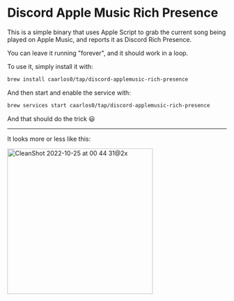 # Discord Apple Music Rich Presence

This is a simple binary that uses Apple Script to grab the current song being
played on Apple Music, and reports it as Discord Rich Presence.

You can leave it running "forever", and it should work in a loop.

To use it, simply install it with:

```sh
brew install caarlos0/tap/discord-applemusic-rich-presence
```

And then start and enable the service with:

```sh
brew services start caarlos0/tap/discord-applemusic-rich-presence
```

And that should do the trick 😃

---

It looks more or less like this:

<img width="334" alt="CleanShot 2022-10-25 at 00 44 31@2x" src="https://user-images.githubusercontent.com/245435/197677486-eebc2ecf-b8be-4de2-8eb7-650042718789.png">
